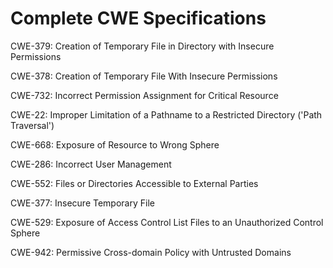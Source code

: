 

# Complete CWE Specifications

CWE-379: Creation of Temporary File in Directory with Insecure Permissions

CWE-378: Creation of Temporary File With Insecure Permissions

CWE-732: Incorrect Permission Assignment for Critical Resource

CWE-22: Improper Limitation of a Pathname to a Restricted Directory ('Path Traversal')

CWE-668: Exposure of Resource to Wrong Sphere

CWE-286: Incorrect User Management

CWE-552: Files or Directories Accessible to External Parties

CWE-377: Insecure Temporary File

CWE-529: Exposure of Access Control List Files to an Unauthorized Control Sphere

CWE-942: Permissive Cross-domain Policy with Untrusted Domains